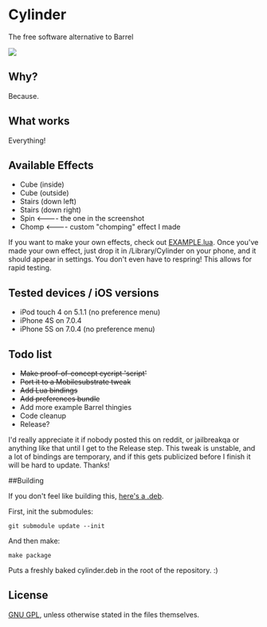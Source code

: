 # Cylinder

The free software alternative to Barrel

![](https://raw2.github.com/rweichler/cylinder/master/screenie.gif)

## Why?

Because.

## What works

Everything!

## Available Effects

* Cube (inside)
* Cube (outside)
* Stairs (down left)
* Stairs (down right)
* Spin &lt;---- the one in the screenshot
* Chomp &lt;---- custom "chomping" effect I made

If you want to make your own effects, check out
[EXAMPLE.lua](https://github.com/rweichler/cylinder/blob/master/tweak/scripts/EXAMPLE.lua).
Once you've made your own effect, just drop it in
/Library/Cylinder on your phone, and it should
appear in settings. You don't even have to respring!
This allows for rapid testing.


## Tested devices / iOS versions

* iPod touch 4 on 5.1.1 (no preference menu)
* iPhone 4S on 7.0.4
* iPhone 5S on 7.0.4 (no preference menu)

## Todo list

* ~~Make proof-of-concept cycript 'script'~~
* ~~Port it to a Mobilesubstrate tweak~~
* ~~Add Lua bindings~~
* ~~Add preferences bundle~~
* Add more example Barrel thingies
* Code cleanup
* Release?

I'd really appreciate it if nobody posted this on reddit,
or jailbreakqa or anything like that until I get to the
Release step. This tweak is unstable, and a lot of bindings
are temporary, and if this gets publicized before I finish
it will be hard to update. Thanks!

##Building

If you don't feel like building this, [here's a .deb](https://raw2.github.com/rweichler/cylinder/master/cylinder.deb).

First, init the submodules:

```
git submodule update --init
```

And then make:

```
make package
```

Puts a freshly baked cylinder.deb in the root of the repository. :)

## License

[GNU GPL](https://github.com/rweichler/cylinder/blob/master/LICENSE), unless otherwise stated in the files themselves.
